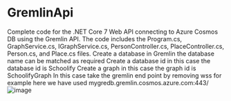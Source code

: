 # GremlinApi
Complete code for the .NET Core 7 Web API connecting to Azure Cosmos DB using the Gremlin API. The code includes the Program.cs, GraphService.cs, IGraphService.cs, PersonController.cs, PlaceController.cs, Person.cs, and Place.cs files.
Create a database in Gremlin the database name can be matched as required 
Create a database id in this case the database id is Schoolify
Create a graph in this case the graph id is SchoolifyGraph
In this case take the gremlin end point by removing wss for example here we have used mygredb.gremlin.cosmos.azure.com:443/
![image](https://user-images.githubusercontent.com/49307466/233796223-5e678157-cac6-4586-9f7c-302aa43c9b24.png)
